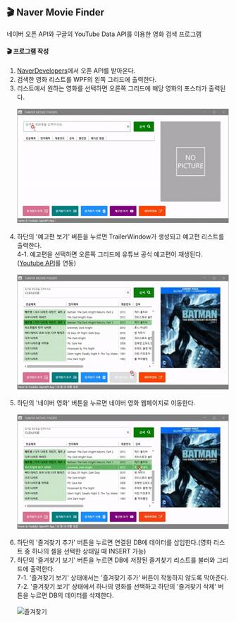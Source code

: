 ## 🎬 Naver Movie Finder<br/>
네이버 오픈 API와 구글의 YouTube Data API를 이용한 영화 검색 프로그램<br/>

#### 🎬 프로그램 작성
1. [NaverDevelopers](https://developers.naver.com/products/intro/plan/plan.md)에서 오픈 API를 받아온다.<br/>
2. 검색한 영화 리스트를 WPF의 왼쪽 그리드에 출력한다.<br/>
3. 리스트에서 원하는 영화를 선택하면 오른쪽 그리드에 해당 영화의 포스터가 출력된다.<br/><br/>
![검색결과](https://github.com/taekyom/MiniProject_Desktop/blob/main/WpfMiniProject/NaverMovieFinderApp/MOVIEFINDER1.gif "검색결과화면")<br/><br/>
4. 하단의 '예고편 보기' 버튼을 누르면 TrailerWindow가 생성되고 예고편 리스트를 출력한다. <br/>
4-1. 예고편을 선택하면 오른쪽 그리드에 유튜브 공식 예고편이 재생된다. ([Youtube API](https://console.cloud.google.com/)를 연동)<br/><br/>
![유튜브예고편](https://github.com/taekyom/MiniProject_Desktop/blob/main/WpfMiniProject/NaverMovieFinderApp/MOVIEFINDER2.gif "유튜브 예고편화면")<br/><br/>
5. 하단의 '네이버 영화' 버튼을 누르면 네이버 영화 웹페이지로 이동한다. <br/><br/>
![네이버영화](https://github.com/taekyom/MiniProject_Desktop/blob/main/WpfMiniProject/NaverMovieFinderApp/MOVIEFINDER3.gif "네이버영화화면")<br/><br/>
6. 하단의 '즐겨찾기 추가' 버튼을 누르면 연결된 DB에 데이터를 삽입한다.(영화 리스트 중 하나의 셀을 선택한 상태일 때 INSERT 가능)<br/>
7. 하단의 '즐겨찾기 보기' 버튼을 누르면 DB에 저장된 즐겨찾기 리스트를 불러와 그리드에 출력한다.<br/>
7-1. '즐겨찾기 보기' 상태에서는 '즐겨찾기 추가' 버튼이 작동하지 않도록 막아준다.<br/>
7-2. '즐겨찾기 보기' 상태에서 하나의 영화를 선택하고 하단의 '즐겨찾기 삭제' 버튼을 누르면 DB의 데이터를 삭제한다.<br/><br/>
![즐겨찾기](https://github.com/taekyom/MiniProject_Desktop/blob/main/WpfMiniProject/NaverMovieFinderApp/MOVIEFINDER4.gif "즐겨찾기 화면")
